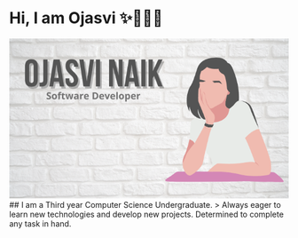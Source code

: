 # Hi, I am Ojasvi :sparkles:👩🏾‍💻
<img src="images/git_img.png" />
## I am a Third year Computer Science Undergraduate.
> Always eager to learn new technologies and develop new projects. Determined to complete any task in hand.
